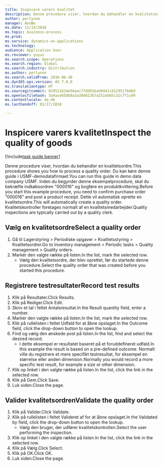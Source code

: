 ```yaml
---
title: Inspicere varers kvalitet
description: Denne procedure viser, hvordan du behandler en kvalitetsordre.
author: perlynne
manager: AnnBe
ms.date: 11/14/2016
ms.topic: business-process
ms.prod: 
ms.service: dynamics-ax-applications
ms.technology: 
audience: Application User
ms.reviewer: yuyus
ms.search.scope: Operations
ms.search.region: Global
ms.search.industry: Distribution
ms.author: perlynne
ms.search.validFrom: 2016-06-30
ms.dyn365.ops.version: AX 7.0.0
ms.translationtype: HT
ms.sourcegitcommit: 029511634e56aec7fdd91bad9441cd12951fbd8d
ms.openlocfilehash: 3a4ace658b8a3a20d613b7a251eb85c32c7f1c09
ms.contentlocale: da-dk
ms.lasthandoff: 01/17/2018

---
```

# <a name="inspect-the-quality-of-goods"></a><span data-ttu-id="d4aa3-103">Inspicere varers kvalitet</span><span class="sxs-lookup"><span data-stu-id="d4aa3-103">Inspect the quality of goods</span></span>

[!include[task guide banner](../../includes/task-guide-banner.md)]

<span data-ttu-id="d4aa3-104">Denne procedure viser, hvordan du behandler en kvalitetsordre.</span><span class="sxs-lookup"><span data-stu-id="d4aa3-104">This procedure shows you how to process a quality order.</span></span> <span data-ttu-id="d4aa3-105">Du kan køre denne guide i USMF-demodatafirmaet.</span><span class="sxs-lookup"><span data-stu-id="d4aa3-105">You can run this guide in demo data company USMF.</span></span> <span data-ttu-id="d4aa3-106">Inden du begynder denne eksempelprocedure, skal du bekræfte indkøbsordren "000016" og bogføre en produktkvittering.</span><span class="sxs-lookup"><span data-stu-id="d4aa3-106">Before you start this example procedure, you need to confirm purchase order “000016” and post a product receipt.</span></span> <span data-ttu-id="d4aa3-107">Dette vil automatisk oprette en kvalitetsordre.</span><span class="sxs-lookup"><span data-stu-id="d4aa3-107">This will automatically create a quality order.</span></span> <span data-ttu-id="d4aa3-108">Kvalitetskontroller foretages normalt af en kvalitetsmedarbejder.</span><span class="sxs-lookup"><span data-stu-id="d4aa3-108">Quality inspections are typically carried out by a quality clerk.</span></span>


## <a name="select-a-quality-order"></a><span data-ttu-id="d4aa3-109">Vælg en kvalitetsordre</span><span class="sxs-lookup"><span data-stu-id="d4aa3-109">Select a quality order</span></span>
1. <span data-ttu-id="d4aa3-110">Gå til Lagerstyring > Periodiske opgaver > Kvalitetsstyring > Kvalitetsordrer.</span><span class="sxs-lookup"><span data-stu-id="d4aa3-110">Go to Inventory management > Periodic tasks > Quality management > Quality orders.</span></span>
2. <span data-ttu-id="d4aa3-111">Markér den valgte række på listen.</span><span class="sxs-lookup"><span data-stu-id="d4aa3-111">In the list, mark the selected row.</span></span>
    * <span data-ttu-id="d4aa3-112">Vælg den kvalitetsordre, der blev oprettet, før du startede denne procedure.</span><span class="sxs-lookup"><span data-stu-id="d4aa3-112">Select the quality order that was created before you started this procedure.</span></span>  

## <a name="record-test-results"></a><span data-ttu-id="d4aa3-113">Registrere testresultater</span><span class="sxs-lookup"><span data-stu-id="d4aa3-113">Record test results</span></span>
1. <span data-ttu-id="d4aa3-114">Klik på Resultater.</span><span class="sxs-lookup"><span data-stu-id="d4aa3-114">Click Results.</span></span>
2. <span data-ttu-id="d4aa3-115">Klik på Rediger.</span><span class="sxs-lookup"><span data-stu-id="d4aa3-115">Click Edit.</span></span>
3. <span data-ttu-id="d4aa3-116">Skriv et tal i feltet Antalsresultat.</span><span class="sxs-lookup"><span data-stu-id="d4aa3-116">In the Result quantity field, enter a number.</span></span>
4. <span data-ttu-id="d4aa3-117">Markér den valgte række på listen.</span><span class="sxs-lookup"><span data-stu-id="d4aa3-117">In the list, mark the selected row.</span></span>
5. <span data-ttu-id="d4aa3-118">Klik på rullelisten i feltet Udfald for at åbne opslaget.</span><span class="sxs-lookup"><span data-stu-id="d4aa3-118">In the Outcome field, click the drop-down button to open the lookup.</span></span>
6. <span data-ttu-id="d4aa3-119">Find og vælg den ønskede post på listen.</span><span class="sxs-lookup"><span data-stu-id="d4aa3-119">In the list, find and select the desired record.</span></span>
    * <span data-ttu-id="d4aa3-120">I dette eksempel er resultatet baseret på et foruddefineret udfald.</span><span class="sxs-lookup"><span data-stu-id="d4aa3-120">In this example the result is based on a pre-defined outcome.</span></span> <span data-ttu-id="d4aa3-121">Normalt ville du registrere et mere specifikt testresultat, for eksempel en størrelse eller anden dimension.</span><span class="sxs-lookup"><span data-stu-id="d4aa3-121">Normally you would record a more specific test result, for example a size or other dimension.</span></span>  
7. <span data-ttu-id="d4aa3-122">Klik op linket i den valgte række på listen.</span><span class="sxs-lookup"><span data-stu-id="d4aa3-122">In the list, click the link in the selected row.</span></span>
8. <span data-ttu-id="d4aa3-123">Klik på Gem.</span><span class="sxs-lookup"><span data-stu-id="d4aa3-123">Click Save.</span></span>
9. <span data-ttu-id="d4aa3-124">Luk siden.</span><span class="sxs-lookup"><span data-stu-id="d4aa3-124">Close the page.</span></span>

## <a name="validate-the-quality-order"></a><span data-ttu-id="d4aa3-125">Valider kvalitetsordren</span><span class="sxs-lookup"><span data-stu-id="d4aa3-125">Validate the quality order</span></span>
1. <span data-ttu-id="d4aa3-126">Klik på Valider.</span><span class="sxs-lookup"><span data-stu-id="d4aa3-126">Click Validate.</span></span>
2. <span data-ttu-id="d4aa3-127">Klik på rullelisten i feltet Valideret af for at åbne opslaget.</span><span class="sxs-lookup"><span data-stu-id="d4aa3-127">In the Validated by field, click the drop-down button to open the lookup.</span></span>
    * <span data-ttu-id="d4aa3-128">Vælg den bruger, der udfører kvalitetskontrollen.</span><span class="sxs-lookup"><span data-stu-id="d4aa3-128">Select the user performing the inspection.</span></span>  
3. <span data-ttu-id="d4aa3-129">Klik op linket i den valgte række på listen.</span><span class="sxs-lookup"><span data-stu-id="d4aa3-129">In the list, click the link in the selected row.</span></span>
4. <span data-ttu-id="d4aa3-130">Klik på Vælg.</span><span class="sxs-lookup"><span data-stu-id="d4aa3-130">Click Select.</span></span>
5. <span data-ttu-id="d4aa3-131">Klik på OK.</span><span class="sxs-lookup"><span data-stu-id="d4aa3-131">Click OK.</span></span>
6. <span data-ttu-id="d4aa3-132">Luk siden.</span><span class="sxs-lookup"><span data-stu-id="d4aa3-132">Close the page.</span></span>

